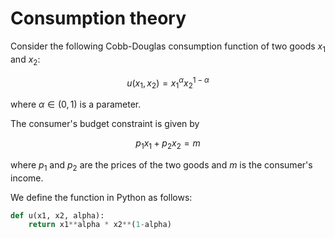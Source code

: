 
# Consumption theory

Consider the following Cobb-Douglas consumption function of two goods $x_1$ and $x_2$:  

$$
u(x_1, x_2) = x_1^{\alpha} x_2^{1-\alpha}
$$

where $\alpha \in (0,1)$ is a parameter.

The consumer's budget constraint is given by 

$$
p_1 x_1 + p_2 x_2 = m
$$

where $p_1$ and $p_2$ are the prices of the two goods and $m$ is the consumer's income.

We define the function in Python as follows:

```python
def u(x1, x2, alpha):
    return x1**alpha * x2**(1-alpha)
```


